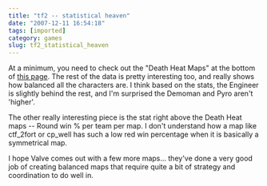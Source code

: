 ```yaml
---
title: "tf2 -- statistical heaven"
date: "2007-12-11 16:54:18"
tags: [imported]
category: games
slug: tf2_statistical_heaven
---
```


At a minimum, you need to check out the "Death Heat Maps" at the bottom of <a href="http://www.steampowered.com/status/tf2/tf2_stats.php">this page</a>. The rest of the data is pretty interesting too, and really shows how balanced all the characters are. I think based on the stats, the Engineer is slightly behind the rest, and I'm surprised the Demoman and Pyro aren't 'higher'.

The other really interesting piece is the stat right above the Death Heat maps -- Round win % per team per map. I don't understand how a map like ctf_2fort or cp_well has such a low red win percentage when it is basically a symmetrical map.

I hope Valve comes out with a few more maps... they've done a very good job of creating balanced maps that require quite a bit of strategy and coordination to do well in.
